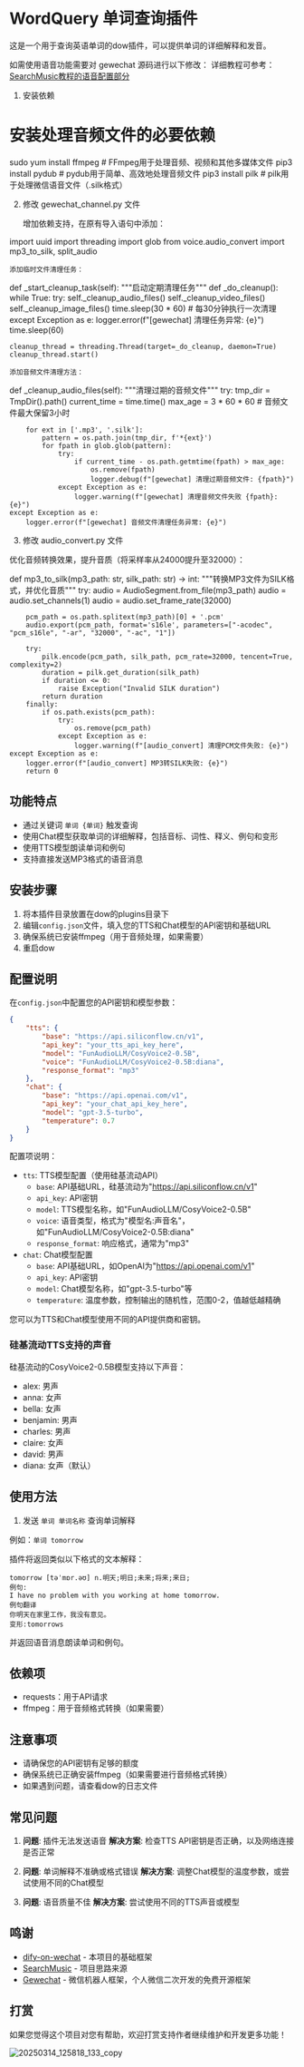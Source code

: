 # WordQuery 单词查询插件

这是一个用于查询英语单词的dow插件，可以提供单词的详细解释和发音。

如需使用语音功能需要对 gewechat 源码进行以下修改： 详细教程可参考：[SearchMusic教程的语音配置部分](https://rq4rfacax27.feishu.cn/wiki/L4zFwQmbKiZezlkQ26jckBkcnod?fromScene=spaceOverview)

1. 安装依赖

# 安装处理音频文件的必要依赖
sudo yum install ffmpeg   # FFmpeg用于处理音频、视频和其他多媒体文件
pip3 install pydub        # pydub用于简单、高效地处理音频文件
pip3 install pilk         # pilk用于处理微信语音文件（.silk格式）

2. 修改 gewechat_channel.py 文件

    增加依赖支持，在原有导入语句中添加：

import uuid
import threading
import glob
from voice.audio_convert import mp3_to_silk, split_audio

    添加临时文件清理任务：

def _start_cleanup_task(self):
    """启动定期清理任务"""
    def _do_cleanup():
        while True:
            try:
                self._cleanup_audio_files()
                self._cleanup_video_files()
                self._cleanup_image_files()
                time.sleep(30 * 60)  # 每30分钟执行一次清理
            except Exception as e:
                logger.error(f"[gewechat] 清理任务异常: {e}")
                time.sleep(60)

    cleanup_thread = threading.Thread(target=_do_cleanup, daemon=True)
    cleanup_thread.start()

    添加音频文件清理方法：

def _cleanup_audio_files(self):
    """清理过期的音频文件"""
    try:
        tmp_dir = TmpDir().path()
        current_time = time.time()
        max_age = 3 * 60 * 60  # 音频文件最大保留3小时

        for ext in ['.mp3', '.silk']:
            pattern = os.path.join(tmp_dir, f'*{ext}')
            for fpath in glob.glob(pattern):
                try:
                    if current_time - os.path.getmtime(fpath) > max_age:
                        os.remove(fpath)
                        logger.debug(f"[gewechat] 清理过期音频文件: {fpath}")
                except Exception as e:
                    logger.warning(f"[gewechat] 清理音频文件失败 {fpath}: {e}")
    except Exception as e:
        logger.error(f"[gewechat] 音频文件清理任务异常: {e}")

3. 修改 audio_convert.py 文件

优化音频转换效果，提升音质（将采样率从24000提升至32000）：

def mp3_to_silk(mp3_path: str, silk_path: str) -> int:
    """转换MP3文件为SILK格式，并优化音质"""
    try:
        audio = AudioSegment.from_file(mp3_path)
        audio = audio.set_channels(1)
        audio = audio.set_frame_rate(32000)
        
        pcm_path = os.path.splitext(mp3_path)[0] + '.pcm'
        audio.export(pcm_path, format='s16le', parameters=["-acodec", "pcm_s16le", "-ar", "32000", "-ac", "1"])
        
        try:
            pilk.encode(pcm_path, silk_path, pcm_rate=32000, tencent=True, complexity=2)
            duration = pilk.get_duration(silk_path)
            if duration <= 0:
                raise Exception("Invalid SILK duration")
            return duration
        finally:
            if os.path.exists(pcm_path):
                try:
                    os.remove(pcm_path)
                except Exception as e:
                    logger.warning(f"[audio_convert] 清理PCM文件失败: {e}")
    except Exception as e:
        logger.error(f"[audio_convert] MP3转SILK失败: {e}")
        return 0



## 功能特点

- 通过关键词 `单词 {单词}` 触发查询
- 使用Chat模型获取单词的详细解释，包括音标、词性、释义、例句和变形
- 使用TTS模型朗读单词和例句
- 支持直接发送MP3格式的语音消息

## 安装步骤

1. 将本插件目录放置在dow的plugins目录下
2. 编辑`config.json`文件，填入您的TTS和Chat模型的API密钥和基础URL
3. 确保系统已安装ffmpeg（用于音频处理，如果需要）
4. 重启dow

## 配置说明

在`config.json`中配置您的API密钥和模型参数：

```json
{
    "tts": {
        "base": "https://api.siliconflow.cn/v1",
        "api_key": "your_tts_api_key_here",
        "model": "FunAudioLLM/CosyVoice2-0.5B",
        "voice": "FunAudioLLM/CosyVoice2-0.5B:diana",
        "response_format": "mp3"
    },
    "chat": {
        "base": "https://api.openai.com/v1",
        "api_key": "your_chat_api_key_here",
        "model": "gpt-3.5-turbo",
        "temperature": 0.7
    }
}
```

配置项说明：
- `tts`: TTS模型配置（使用硅基流动API）
  - `base`: API基础URL，硅基流动为"https://api.siliconflow.cn/v1"
  - `api_key`: API密钥
  - `model`: TTS模型名称，如"FunAudioLLM/CosyVoice2-0.5B"
  - `voice`: 语音类型，格式为"模型名:声音名"，如"FunAudioLLM/CosyVoice2-0.5B:diana"
  - `response_format`: 响应格式，通常为"mp3"
- `chat`: Chat模型配置
  - `base`: API基础URL，如OpenAI为"https://api.openai.com/v1"
  - `api_key`: API密钥
  - `model`: Chat模型名称，如"gpt-3.5-turbo"等
  - `temperature`: 温度参数，控制输出的随机性，范围0-2，值越低越精确

您可以为TTS和Chat模型使用不同的API提供商和密钥。

### 硅基流动TTS支持的声音

硅基流动的CosyVoice2-0.5B模型支持以下声音：
- alex: 男声
- anna: 女声
- bella: 女声
- benjamin: 男声
- charles: 男声
- claire: 女声
- david: 男声
- diana: 女声（默认）

## 使用方法

1. 发送 `单词 单词名称` 查询单词解释

例如：`单词 tomorrow`


插件将返回类似以下格式的文本解释：

```
tomorrow [təˈmɒr.əʊ] n.明天;明日;未来;将来;来日;
例句:
I have no problem with you working at home tomorrow.
例句翻译
你明天在家里工作，我没有意见。
变形:tomorrows
```
并返回语音消息朗读单词和例句。

## 依赖项

- requests：用于API请求
- ffmpeg：用于音频格式转换（如果需要）

## 注意事项

- 请确保您的API密钥有足够的额度
- 确保系统已正确安装ffmpeg（如果需要进行音频格式转换）
- 如果遇到问题，请查看dow的日志文件

## 常见问题

1. **问题**: 插件无法发送语音
   **解决方案**: 检查TTS API密钥是否正确，以及网络连接是否正常

2. **问题**: 单词解释不准确或格式错误
   **解决方案**: 调整Chat模型的温度参数，或尝试使用不同的Chat模型

3. **问题**: 语音质量不佳
   **解决方案**: 尝试使用不同的TTS声音或模型



## 鸣谢
- [dify-on-wechat](https://github.com/hanfangyuan4396/dify-on-wechat) - 本项目的基础框架
- [SearchMusic](https://github.com/Lingyuzhou111/SearchMusic) - 项目思路来源
- [Gewechat](https://github.com/Devo919/Gewechat) - 微信机器人框架，个人微信二次开发的免费开源框架 


## 打赏

如果您觉得这个项目对您有帮助，欢迎打赏支持作者继续维护和开发更多功能！

![20250314_125818_133_copy](https://github.com/user-attachments/assets/33df0129-c322-4b14-8c41-9dc78618e220)